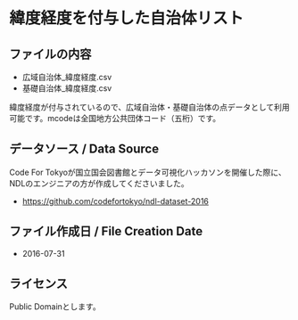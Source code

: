 # 緯度経度を付与した自治体リスト

## ファイルの内容

- 広域自治体_緯度経度.csv- 基礎自治体_緯度経度.csv


緯度経度が付与されているので、広域自治体・基礎自治体の点データとして利用可能です。mcodeは全国地方公共団体コード（五桁）です。

## データソース / Data Source

Code For Tokyoが国立国会図書館とデータ可視化ハッカソンを開催した際に、NDLのエンジニアの方が作成してくださいました。

- https://github.com/codefortokyo/ndl-dataset-2016


## ファイル作成日 / File Creation Date

- 2016-07-31


## ライセンス
Public Domainとします。